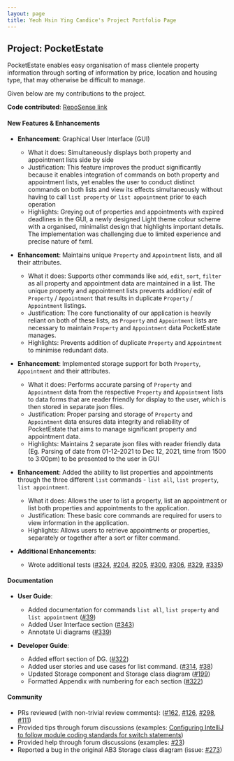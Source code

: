 ```yaml
---
layout: page
title: Yeoh Hsin Ying Candice's Project Portfolio Page
---
```


## Project: PocketEstate

PocketEstate enables easy organisation of mass clientele property information through sorting of information by price,
location and housing type, that may otherwise be difficult to manage.

Given below are my contributions to the project.

**Code contributed**: [RepoSense link](https://nus-cs2103-ay2021s2.github.io/tp-dashboard/?search=&sort=groupTitle&sortWithin=title&timeframe=commit&mergegroup=&groupSelect=groupByRepos&breakdown=true&checkedFileTypes=docs~functional-code~test-code~other&since=&tabOpen=true&tabType=authorship&zFR=false&tabAuthor=candyhy&tabRepo=AY2021S2-CS2103T-T13-4%2Ftp%5Bmaster%5D&authorshipIsMergeGroup=false&authorshipFileTypes=docs~functional-code~test-code&authorshipIsBinaryFileTypeChecked=false)

#### New Features & Enhancements

* **Enhancement**: Graphical User Interface (GUI)
    * What it does: Simultaneously displays both property and appointment lists side by side
    * Justification: This feature improves the product significantly because it enables integration of commands on both property and appointment lists, yet enables the user to conduct distinct commands on both lists and view its effects simultaneously without having to call `list property` or `list appointment` prior to each operation
    * Highlights: Greying out of properties and appointments with expired deadlines in the GUI, a newly designed Light theme colour scheme with a organised, minimalist design that highlights important details.
    The implementation was challenging due to limited experience and precise nature of fxml.


* **Enhancement**: Maintains unique `Property` and `Appointment` lists, and all their attributes.
    * What it does: Supports other commands like `add`, `edit`, `sort`, `filter` as all property and appointment data are maintained in a list. The unique property and appointment lists prevents addition/ edit of `Property` / `Appointment` that results in duplicate  `Property` / `Appointment` listings.
    * Justification: The core functionality of our application is heavily reliant on both of these lists, as `Property` and `Appointment` lists are necessary to maintain `Property` and `Appointment` data PocketEstate manages.
    * Highlights: Prevents addition of duplicate `Property` and `Appointment` to minimise redundant data.

<div style="page-break-after: always;"></div>

* **Enhancement**: Implemented storage support for both `Property`, `Appointment` and their attributes.
    * What it does: Performs accurate parsing of `Property` and `Appointment` data from the respective `Property` and `Appointment` lists to data forms that are reader friendly for display to the user, which is then stored in separate json files.
    * Justification: Proper parsing and storage of `Property` and `Appointment` data ensures data integrity and reliability of PocketEstate that aims to manage significant property and appointment data. 
    * Highlights: Maintains 2 separate json files with reader friendly data (Eg. Parsing of date from 01-12-2021 to Dec 12, 2021, time from 1500 to 3:00pm) to be presented to the user in GUI 
  

* **Enhancement**: Added the ability to list properties and appointments through the three different `list` commands - `list all`, `list property`, `list appointment`.
    * What it does: Allows the user to list a property, list an appointment or list both properties and appointments to the application.
    * Justification: These basic core commands are required for users to view information in the application.
    * Highlights: Allows users to retrieve appointments or properties, separately or together after a sort or filter command.


* **Additional Enhancements**:
    * Wrote additional tests ([\#324](https://github.com/AY2021S2-CS2103T-T13-4/tp/pull/324), [\#204](https://github.com/AY2021S2-CS2103T-T13-4/tp/pull/204), [\#205](https://github.com/AY2021S2-CS2103T-T13-4/tp/pull/205), [\#300](https://github.com/AY2021S2-CS2103T-T13-4/tp/pull/300), [\#306](https://github.com/AY2021S2-CS2103T-T13-4/tp/pull/306), [\#329](https://github.com/AY2021S2-CS2103T-T13-4/tp/pull/329), [\#335](https://github.com/AY2021S2-CS2103T-T13-4/tp/pull/335))
  

#### Documentation

* **User Guide**:
    * Added documentation for commands `list all`, `list property` and `list appointment` ([\#39](https://github.com/AY2021S2-CS2103T-T13-4/tp/pull/39))
    * Added User Interface section ([\#343](https://github.com/AY2021S2-CS2103T-T13-4/tp/pull/343))
    * Annotate Ui diagrams ([\#339](https://github.com/AY2021S2-CS2103T-T13-4/tp/pull/339))
  
* **Developer Guide**:
    * Added effort section of DG. ([\#322](https://github.com/AY2021S2-CS2103T-T13-4/tp/pull/322))
    * Added user stories and use cases for list command. ([\#314](https://github.com/AY2021S2-CS2103T-T13-4/tp/pull/314), [\#38](https://github.com/AY2021S2-CS2103T-T13-4/tp/pull/38))
    * Updated Storage component and Storage class diagram ([\#199](https://github.com/AY2021S2-CS2103T-T13-4/tp/pull/199))
    * Formatted Appendix with numbering for each section ([\#322](https://github.com/AY2021S2-CS2103T-T13-4/tp/pull/322))

#### Community

* PRs reviewed (with non-trivial review comments): ([\#162](https://github.com/AY2021S2-CS2103T-T13-4/tp/pull/162), [\#126](https://github.com/AY2021S2-CS2103T-T13-4/tp/pull/126), [\#298](https://github.com/AY2021S2-CS2103T-T13-4/tp/pull/298), [\#111](https://github.com/AY2021S2-CS2103T-T13-4/tp/pull/111))
* Provided tips through forum discussions (examples: [Configuring IntelliJ to follow module coding standards for switch statements](https://github.com/nus-cs2103-AY2021S2/forum/issues/42))
* Provided help through forum discussions (examples: [\#23](https://github.com/nus-cs2103-AY2021S2/forum/issues/23))
* Reported a bug in the original AB3 Storage class diagram (issue: [\#273](https://github.com/nus-cs2103-AY2021S2/forum/issues/273))
